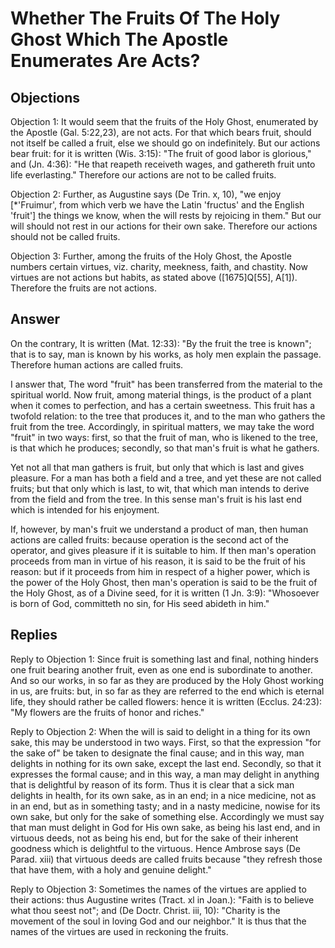 # Whether The Fruits Of The Holy Ghost Which The Apostle Enumerates Are Acts?

## Objections

Objection 1: It would seem that the fruits of the Holy Ghost, enumerated by the Apostle (Gal. 5:22,23), are not acts. For that which bears fruit, should not itself be called a fruit, else we should go on indefinitely. But our actions bear fruit: for it is written (Wis. 3:15): "The fruit of good labor is glorious," and (Jn. 4:36): "He that reapeth receiveth wages, and gathereth fruit unto life everlasting." Therefore our actions are not to be called fruits.

Objection 2: Further, as Augustine says (De Trin. x, 10), "we enjoy [*'Fruimur', from which verb we have the Latin 'fructus' and the English 'fruit'] the things we know, when the will rests by rejoicing in them." But our will should not rest in our actions for their own sake. Therefore our actions should not be called fruits.

Objection 3: Further, among the fruits of the Holy Ghost, the Apostle numbers certain virtues, viz. charity, meekness, faith, and chastity. Now virtues are not actions but habits, as stated above ([1675]Q[55], A[1]). Therefore the fruits are not actions.

## Answer

On the contrary, It is written (Mat. 12:33): "By the fruit the tree is known"; that is to say, man is known by his works, as holy men explain the passage. Therefore human actions are called fruits.

I answer that, The word "fruit" has been transferred from the material to the spiritual world. Now fruit, among material things, is the product of a plant when it comes to perfection, and has a certain sweetness. This fruit has a twofold relation: to the tree that produces it, and to the man who gathers the fruit from the tree. Accordingly, in spiritual matters, we may take the word "fruit" in two ways: first, so that the fruit of man, who is likened to the tree, is that which he produces; secondly, so that man's fruit is what he gathers.

Yet not all that man gathers is fruit, but only that which is last and gives pleasure. For a man has both a field and a tree, and yet these are not called fruits; but that only which is last, to wit, that which man intends to derive from the field and from the tree. In this sense man's fruit is his last end which is intended for his enjoyment.

If, however, by man's fruit we understand a product of man, then human actions are called fruits: because operation is the second act of the operator, and gives pleasure if it is suitable to him. If then man's operation proceeds from man in virtue of his reason, it is said to be the fruit of his reason: but if it proceeds from him in respect of a higher power, which is the power of the Holy Ghost, then man's operation is said to be the fruit of the Holy Ghost, as of a Divine seed, for it is written (1 Jn. 3:9): "Whosoever is born of God, committeth no sin, for His seed abideth in him."

## Replies

Reply to Objection 1: Since fruit is something last and final, nothing hinders one fruit bearing another fruit, even as one end is subordinate to another. And so our works, in so far as they are produced by the Holy Ghost working in us, are fruits: but, in so far as they are referred to the end which is eternal life, they should rather be called flowers: hence it is written (Ecclus. 24:23): "My flowers are the fruits of honor and riches."

Reply to Objection 2: When the will is said to delight in a thing for its own sake, this may be understood in two ways. First, so that the expression "for the sake of" be taken to designate the final cause; and in this way, man delights in nothing for its own sake, except the last end. Secondly, so that it expresses the formal cause; and in this way, a man may delight in anything that is delightful by reason of its form. Thus it is clear that a sick man delights in health, for its own sake, as in an end; in a nice medicine, not as in an end, but as in something tasty; and in a nasty medicine, nowise for its own sake, but only for the sake of something else. Accordingly we must say that man must delight in God for His own sake, as being his last end, and in virtuous deeds, not as being his end, but for the sake of their inherent goodness which is delightful to the virtuous. Hence Ambrose says (De Parad. xiii) that virtuous deeds are called fruits because "they refresh those that have them, with a holy and genuine delight."

Reply to Objection 3: Sometimes the names of the virtues are applied to their actions: thus Augustine writes (Tract. xl in Joan.): "Faith is to believe what thou seest not"; and (De Doctr. Christ. iii, 10): "Charity is the movement of the soul in loving God and our neighbor." It is thus that the names of the virtues are used in reckoning the fruits.